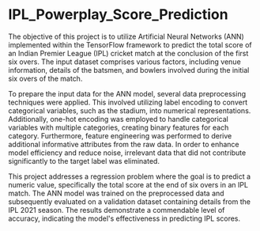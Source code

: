 # IPL_Powerplay_Score_Prediction

The objective of this project is to utilize Artificial Neural Networks (ANN) implemented within the TensorFlow framework to predict the total score of an Indian Premier League (IPL) cricket match at the conclusion of the first six overs. The input dataset comprises various factors, including venue information, details of the batsmen, and bowlers involved during the initial six overs of the match.

To prepare the input data for the ANN model, several data preprocessing techniques were applied. This involved utilizing label encoding to convert categorical variables, such as the stadium, into numerical representations. Additionally, one-hot encoding was employed to handle categorical variables with multiple categories, creating binary features for each category. Furthermore, feature engineering was performed to derive additional informative attributes from the raw data. In order to enhance model efficiency and reduce noise, irrelevant data that did not contribute significantly to the target label was eliminated.

This project addresses a regression problem where the goal is to predict a numeric value, specifically the total score at the end of six overs in an IPL match. The ANN model was trained on the preprocessed data and subsequently evaluated on a validation dataset containing details from the IPL 2021 season. The results demonstrate a commendable level of accuracy, indicating the model's effectiveness in predicting IPL scores.
